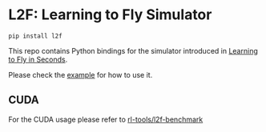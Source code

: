 # L2F: Learning to Fly Simulator


```
pip install l2f
```

This repo contains Python bindings for the simulator introduced in [Learning to Fly in Seconds](https://arxiv.org/abs/2311.13081).

Please check the [example](./examples/test.py) for how to use it.

## CUDA

For the CUDA usage please refer to [rl-tools/l2f-benchmark](https://github.com/rl-tools/l2f-benchmark)
